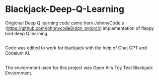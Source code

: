 # Blackjack-Deep-Q-Learning

 Origional Deep Q learning code came from JohnnyCode's (https://github.com/johnnycode8/dqn_pytorch) implementation of flappy bird deep Q learning.
 ##
 Code was edited to work for blackjack with the help of Chat GPT and Codeium AI. 
 ##
 The enviornment used for this project was Open AI's Toy Text Blackjack Enviornment.
